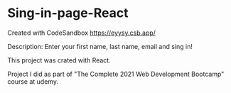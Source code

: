 # Sing-in-page-React
Created with CodeSandbox https://eyysy.csb.app/

Description: Enter your first name, last name, email and sing in!

This project was crated with React.

Project I did as part of "The Complete 2021 Web Development Bootcamp" course at udemy.
